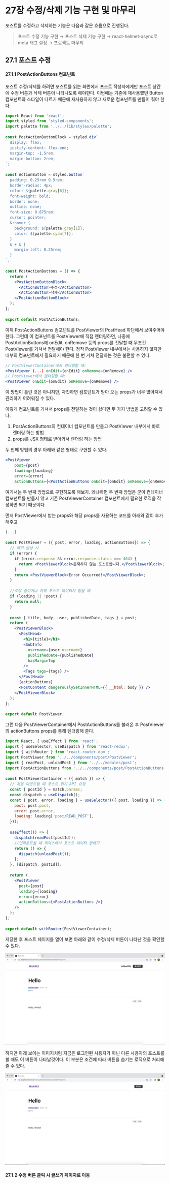 # 27장 수정/삭제 기능 구현 및 마무리

포스트를 수정하고 삭제하는 기능은 다음과 같은 흐름으로 진행된다.

> 포스트 수정 기능 구현 → 포스트 삭제 기능 구현 → react-helmet-async로 meta 태그 설정 → 프로젝트 마무리



## 27.1 포스트 수정

#### 27.1.1 PostActionButtons 컴포넌트

포스트 수정/삭제를 하려면 포스트를 읽는 화면에서 포스트 작성자에게만 포스트 상간에 수정 버튼과 삭제 버튼이 나타나도록 해야한다. 이번에는 기존에 재사용했던 Button 컴포넌트와 스타일이 다르기 때문에 재사용하지 않고 새로운 컴포넌트를 만들어 줘야 한다.

```jsx
import React from 'react';
import styled from 'styled-components';
import palette from '../../lib/styles/palette';

const PostActionButtonBlock = styled.div`
  display: flex;
  justify-content: flex-end;
  margin-top: -1.5rem;
  margin-bottom: 2rem;
`;

const ActionButton = styled.button`
  padding: 0.25rem 0.5rem;
  border-radius: 4px;
  color: ${palette.gray[6]};
  font-weight: bold;
  border: none;
  outline: none;
  font-size: 0.875rem;
  cursor: pointer;
  &:hover {
    background: ${palette.gray[1]};
    color: ${palette.cyan[7]};
  }
  & + & {
    margin-left: 0.25rem;
  }
`;

const PostActionButtons = () => {
  return (
    <PostActionButtonBlock>
      <ActionButton>수정</ActionButton>
      <ActionButton>삭제</ActionButton>
    </PostActionButtonBlock>
  );
};

export default PostActionButtons;
```

이제 PostActionButtons 컴포넌트를 PostViewer의 PostHead 하단에서 보여주어야 한다. 그런데 이 컴포넌트를 PostViewer에 직접 렌더링하면, 나중에 PostActionButtons에 onEdit, onRemove 등의 props를 전달할 때 무조건 PostViewer를 거쳐서 전달해야 한다. 정작 PostViewer 내부에서는 사용하지 않지만 내부의 컴포넌트에서 필요하기 때문에 한 번 거쳐 전달하는 것은 불편할 수 있다.

```jsx
// PostViewerContainer에서 렌더링할 때:
<PostViewer (...) onEdit={onEdit} onRemove={onRemove} />
// PostViewer에서 렌더링할 때:
<PostViewer onEdit={onEdit} onRemove={onRemove} />
```



이 방법이 틀린 것은 아니지만, 자칫하면 컴포넌트가 받아 오는 props가 너무 많아져서 관리하기 어려워질 수 있다.

이렇게 컴포넌트를 거쳐서 props를 전달하는 것이 싫다면 두 가지 방법을 고려할 수 있다.

1. PostActionButtons의 컨테이너 컴포넌트를 만들고 PostViewer 내부에서 바로 렌더링 하는 방법
2. props를 JSX 형태로 받아와서 렌더링 하는 방법

두 번째 방법의 경우 아래와 같은 형태로 구현할 수 있다.

```jsx
<PostViewer
	post={post}
	loading={loading}
	error={error}
	actionButtons={<PostActionButtons onEdit={onEdit} onRemove={onRemove} />}
```

여기서는 두 번째 방법으로 구현하도록 해보자. 왜냐하면 두 번째 방법은 굳이 컨테이너 컴포넌트를 만들지 않고 기존 PostViewerContainer 컴포넌트에서 필요한 로직을 작성하면 되기 때문이다.

먼저 PostViewer에서 받는 props와 해당 props를 사용하는 코드를 아래와 같이 추가해주고

```jsx
(...)
 
const PostViewer = ({ post, error, loading, actionButtons}) => {
  // 에러 발생 시
  if (error) {
    if (error.response && error.response.status === 404) {
      return <PostViewerBlock>존재하지 않는 포스트입니다.</PostViewerBlock>;
    }
    return <PostViewerBlock>Error Occurred!</PostViewerBlock>;
  }

  //로딩 중이거나 아직 포스트 데이터가 없을 때
  if (loading || !post) {
    return null;
  }

  const { title, body, user, publishedDate, tags } = post;
  return (
    <PostViewerBlock>
      <PostHead>
        <h1>{title}</h1>
        <SubInfo
          username={user.username}
          publishedDate={publishedDate}
          hasMarginTop
        />
        <Tags tags={tags} />
      </PostHead>
      {actionButtons}
      <PostContent dangerouslySetInnerHTML={{ __html: body }} />
    </PostViewerBlock>
  );
};

export default PostViewer;
```

그런 다음 PostViewerContainer에서 PostActionButtons를 불러온 후 PostViewer의 actionButtons props를 통해 렌더링해 준다.

```jsx
import React, { useEffect } from 'react';
import { useSelector, useDispatch } from 'react-redux';
import { withRouter } from 'react-router-dom';
import PostViewer from '../../components/post/PostViewer';
import { readPost, unloadPost } from '../../modules/post';
import PostActionButtons from '../../components/post/PostActionButtons';

const PostViewerContainer = ({ match }) => {
  // 처음 마운트될 때 포스트 읽기 API 요청
  const { postId } = match.params;
  const dispatch = useDispatch();
  const { post, error, loading } = useSelector(({ post, loading }) => ({
    post: post.post,
    error: post.error,
    loading: loading['post/READ_POST'],
  }));

  useEffect(() => {
    dispatch(readPost(postId));
    //언마운트될 때 리덕스에서 포스트 데이터 없애기
    return () => {
      dispatch(unloadPost());
    };
  }, [dispatch, postId]);

  return (
    <PostViewer
      post={post}
      loading={loading}
      error={error}
      actionButtons={<PostActionButtons />}
    />
  );
};

export default withRouter(PostViewerContainer);
```

저장한 후 포스트 페이지를 열어 보면 아래와 같이 수정/삭제 버튼이 나타난 것을 확인할 수 있다.

<img src="./images/27_01.png" />

하지만 아래 보이는 이미지처럼 지금은 로그인된 사용자가 아닌 다른 사용자의 포스트를 볼 때도 이 버튼이 나타날것이다. 이 부분은 조건에 따라 버튼을 숨기는 로직으로 처리해 줄 수 있다.

<img src="./images/27_02.png" />

#### 27.1.2 수정 버튼 클릭 시 글쓰기 페이지로 이동

